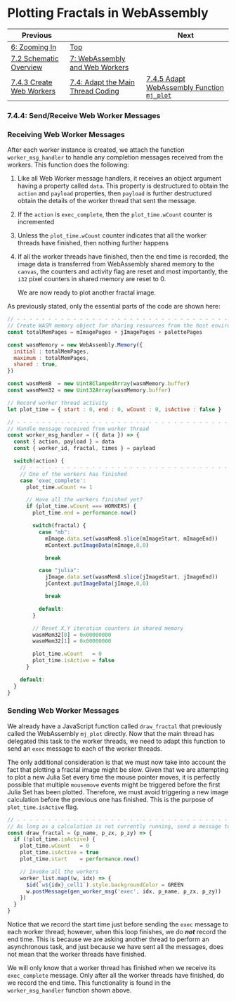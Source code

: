 # Plotting Fractals in WebAssembly

| Previous | | Next
|---|---|---
| [6: Zooming In](../../../06%20Zoom%20Image/) | [Top](/chriswhealy/plotting-fractals-in-webassembly) |
| [7.2 Schematic Overview](../../02/) | [7: WebAssembly and Web Workers](../../) |
| [7.4.3 Create Web Workers](../03/)  | [7.4: Adapt the Main Thread Coding](../) | [7.4.5 Adapt WebAssembly Function `mj_plot`](../05/)

### 7.4.4: Send/Receive Web Worker Messages

### Receiving Web Worker Messages

After each worker instance is created, we attach the function `worker_msg_handler` to handle any completion messages received from the workers.  This function does the following:

1. Like all Web Worker message handlers, it receives an object argument having a property called `data`.  This property is destructured to obtain the `action` and  `payload` properties, then `payload` is further destructured obtain the details of the worker thread that sent the message.
1. If the `action` is `exec_complete`, then the `plot_time.wCount` counter is incremented
1. Unless the `plot_time.wCount` counter indicates that all the worker threads have finished, then nothing further happens
1. If all the worker threads have finished, then the end time is recorded, the image data is transferred from WebAssembly shared memory to the `canvas`, the counters and activity flag are reset and most importantly, the `i32` pixel counters in shared memory are reset to 0.

   We are now ready to plot another fractal image.

As previously stated, only the essential parts of the code are shown here:

```javascript
// - - - - - - - - - - - - - - - - - - - - - - - - - - - - - - - - - - - - - - - - - - - - - - - - - - - - - - - - - - -
// Create WASM memory object for sharing resources from the host environment
const totalMemPages = mImagePages + jImagePages + palettePages

const wasmMemory = new WebAssembly.Memory({
  initial : totalMemPages,
  maximum : totalMemPages,
  shared : true,
})

const wasmMem8  = new Uint8ClampedArray(wasmMemory.buffer)
const wasmMem32 = new Uint32Array(wasmMemory.buffer)

// Record worker thread activity
let plot_time = { start : 0, end : 0, wCount : 0, isActive : false }

// - - - - - - - - - - - - - - - - - - - - - - - - - - - - - - - - - - - - - - - - - - - - - - - - - - - - - - - - - - -
// Handle message received from worker thread
const worker_msg_handler = ({ data }) => {
  const { action, payload } = data
  const { worker_id, fractal, times } = payload

  switch(action) {
    // - - - - - - - - - - - - - - - - - - - - - - - - - - - - - - - - - - - - - - - - - - - - - - - - - - - - - - -
    // One of the workers has finished
    case 'exec_complete':
      plot_time.wCount += 1

      // Have all the workers finished yet?
      if (plot_time.wCount === WORKERS) {
        plot_time.end = performance.now()

        switch(fractal) {
          case "mb":
            mImage.data.set(wasmMem8.slice(mImageStart, mImageEnd))
            mContext.putImageData(mImage,0,0)

            break

          case "julia":
            jImage.data.set(wasmMem8.slice(jImageStart, jImageEnd))
            jContext.putImageData(jImage,0,0)

            break

          default:
        }

        // Reset X,Y iteration counters in shared memory
        wasmMem32[0] = 0x00000000
        wasmMem32[1] = 0x00000000

        plot_time.wCount   = 0
        plot_time.isActive = false
      }

    default:
  }
}
```

### Sending Web Worker Messages

We already have a JavaScript function called `draw_fractal` that previously called the WebAssembly `mj_plot` directly.  Now that the main thread has delegated this task to the worker threads, we need to adapt this function to send an `exec` message to each of the worker threads.

The only additional consideration is that we must now take into account the fact that plotting a fractal image might be slow.  Given that we are attempting to plot a new Julia Set every time the mouse pointer moves, it is perfectly possible that multiple `mousemove` events might be triggered before the first Julia Set has been plotted.  Therefore, we must avoid triggering a new image calculation before the previous one has finished.  This is the purpose of `plot_time.isActive` flag.

```javascript
// - - - - - - - - - - - - - - - - - - - - - - - - - - - - - - - - - - - - - - - - - - - - - - - - - - - - - - - - - - -
// As long as a calculation is not currently running, send a message to every worker to start drawing a new fractal image
const draw_fractal = (p_name, p_zx, p_zy) => {
  if (!plot_time.isActive) {
    plot_time.wCount   = 0
    plot_time.isActive = true
    plot_time.start    = performance.now()

    // Invoke all the workers
    worker_list.map((w, idx) => {
      $id(`w${idx}_cell1`).style.backgroundColor = GREEN
      w.postMessage(gen_worker_msg('exec', idx, p_name, p_zx, p_zy))
    })
  }
}
```

Notice that we record the start time just before sending the `exec` message to each worker thread; however, when this loop finishes, we do ***not*** record the end time.  This is because we are asking another thread to perform an asynchronous task, and just because we have sent all the messages, does not mean that the worker threads have finished.

We will only know that a worker thread has finished when we receive its `exec_complete` message.  Only after all the worker threads have finished, do we record the end time.  This functionality is found in the `worker_msg_handler` function shown above.
